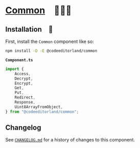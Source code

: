 # [Common] 👨🏻‍🏭

## Installation 🚀

First, install the `Common` component like so:

```sh
npm install -D -E @codeeditorland/common
```

**`Component.ts`**

```ts
import {
	Access,
	Decrypt,
	Encrypt,
	Get,
	Put,
	Redirect,
	Response,
	Uint8ArrayFromObject,
} from "@codeeditorland/common";
```

[Common]: HTTPS://npmjs.org/@codeeditorland/common

## Changelog

See [`CHANGELOG.md`](CHANGELOG.md) for a history of changes to this component.
